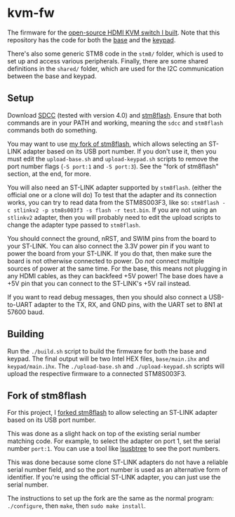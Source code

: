 # kvm-fw
The firmware for the [open-source HDMI KVM switch I built](https://github.com/thatoddmailbox/kvm#kvm). Note that this repository has the code for both the [base](https://github.com/thatoddmailbox/kvm-base) and the [keypad](https://github.com/thatoddmailbox/kvm-keypad).

There's also some generic STM8 code in the `stm8/` folder, which is used to set up and access various peripherals. Finally, there are some shared definitions in the `shared/` folder, which are used for the I2C communication between the base and keypad.

## Setup
Download [SDCC](http://sdcc.sourceforge.net/index.php#Download) (tested with version 4.0) and [stm8flash](https://github.com/vdudouyt/stm8flash). Ensure that both commands are in your PATH and working, meaning the `sdcc` and `stm8flash` commands both do something.

You may want to use [my fork of stm8flash](https://github.com/thatoddmailbox/stm8flash), which allows selecting an ST-LINK adapter based on its USB port number. If you don't use it, then you must edit the `upload-base.sh` and `upload-keypad.sh` scripts to remove the port number flags (`-S port:1` and `-S port:3`). See the "fork of stm8flash" section, at the end, for more.

You will also need an ST-LINK adapter supported by `stm8flash`. (either the official one or a clone will do) To test that the adapter and its connection works, you can try to read data from the STM8S003F3, like so: `stm8flash -c stlinkv2 -p stm8s003f3 -s flash -r test.bin`. If you are not using an `stlinkv2` adapter, then you will probably need to edit the upload scripts to change the adapter type passed to `stm8flash`.

You should connect the ground, nRST, and SWIM pins from the board to your ST-LINK. You can also connect the 3.3V power pin if you want to power the board from your ST-LINK. If you do that, then make sure the board is not otherwise connected to power. Do _not_ connect multiple sources of power at the same time. For the base, this means not plugging in any HDMI cables, as they can backfeed +5V power! The base does have a +5V pin that you can connect to the ST-LINK's +5V rail instead.

If you want to read debug messages, then you should also connect a USB-to-UART adapter to the TX, RX, and GND pins, with the UART set to 8N1 at 57600 baud.

## Building
Run the `./build.sh` script to build the firmware for both the base and keypad. The final output will be two Intel HEX files, `base/main.ihx` and `keypad/main.ihx`. The `./upload-base.sh` and `./upload-keypad.sh` scripts will upload the respective firmware to a connected STM8S003F3.

## Fork of stm8flash
For this project, I [forked stm8flash](https://github.com/thatoddmailbox/stm8flash) to allow selecting an ST-LINK adapter based on its USB port number.

This was done as a slight hack on top of the existing serial number matching code. For example, to select the adapter on port 1, set the serial number `port:1`. You can use a tool like [lsusbtree](https://github.com/thatoddmailbox/lsusbtree#readme) to see the port numbers.

This was done because some clone ST-LINK adapters do not have a reliable serial number field, and so the port number is used as an alternative form of identifier. If you're using the official ST-LINK adapter, you can just use the serial number.

The instructions to set up the fork are the same as the normal program: `./configure`, then `make`, then `sudo make install`.